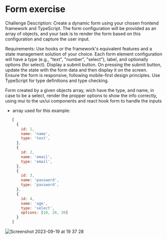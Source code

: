 # Form exercise

Challenge Description:
Create a dynamic form using your chosen frontend framework and TypeScript. The form configuration will be provided as an array of objects, and your task is to render the form based on this configuration and capture the user input.

Requirements:
Use hooks or the framework's equivalent features and a state management solution of your choice.
Each form element configuration will have a type (e.g., "text", "number", "select"), label, and optionally options (for select).
Display a submit button. On pressing the submit button, update the state with the form data and then display it on the screen.
Ensure the form is responsive, following mobile-first design principles.
Use TypeScript for type definitions and type checking.

Form created by a given objects array, wich have the type, and name, in case to be a select, render the propper options to show the info correctly, using mui to the ux/ui components and react hook form to handle the inputs

- array used for this example:

```js
   [
     {
       id: 1,
       name: 'name',
       type: 'text',
     },
     {
       id: 2,
       name: 'email',
       type: 'email',
     },
     {
       id: 3,
       name: 'password',
       type: 'password',
     },
     {
       id: 4,
       name: 'age',
       type: 'select',
       options: [10, 20, 30]
     }
   ]
```
![Screenshot 2023-09-19 at 19 37 28](https://github.com/EstebGtzMtz/form-exercise/assets/43084165/25acd63e-6f91-411d-a567-c72b610cb218)

